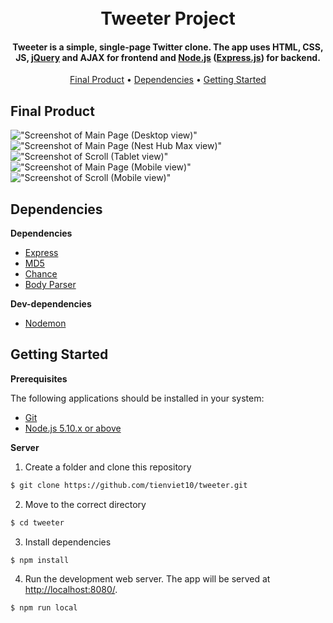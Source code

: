 
<h1 align="center">
  <br>
  Tweeter Project
  <br>
</h1>

<h4 align="center">Tweeter is a simple, single-page Twitter clone. The app uses HTML, CSS, JS, <a href="https://jquery.com/">jQuery</a> and AJAX for frontend and <a href="https://nodejs.org/en/">Node.js</a> (<a href="https://expressjs.com/">Express.js</a>) for backend.</h4>

<p align="center">
  <a href="#final-product">Final Product</a> •
  <a href="#dependencies">Dependencies</a> •
  <a href="#getting-started">Getting Started</a>
</p>



## Final Product

!["Screenshot of Main Page (Desktop view)"](https://raw.githubusercontent.com/tienviet10/tweeter/master/docs/tweet_home_page-desktop_view.png)
!["Screenshot of Main Page (Nest Hub Max view)"](https://raw.githubusercontent.com/tienviet10/tweeter/master/docs/Nest_Hub_Max-desktop_view.png)
!["Screenshot of Scroll (Tablet view)"](https://github.com/tienviet10/tweeter/blob/master/docs/scroll-tablet_view.png?raw=true)
!["Screenshot of Main Page (Mobile view)"](https://raw.githubusercontent.com/tienviet10/tweeter/master/docs/tweet_header-mobile_view.png)
!["Screenshot of Scroll (Mobile view)"](https://raw.githubusercontent.com/tienviet10/tweeter/master/docs/tweet_scroll-mobile_view-.png)

## Dependencies

**Dependencies**
- [Express](https://expressjs.com/)
- [MD5](https://github.com/pvorb/node-md5#readme)
- [Chance](https://chancejs.com/)
- [Body Parser](https://github.com/expressjs/body-parser#readme)

**Dev-dependencies**
- [Nodemon](https://nodemon.io/)

## Getting Started

**Prerequisites**

The following applications should be installed in your system:
* [Git](https://git-scm.com) 
* [Node.js 5.10.x or above](https://nodejs.org/en/)


**Server**

1. Create a folder and clone this repository

```sh
$ git clone https://github.com/tienviet10/tweeter.git
```

2. Move to the correct directory

```sh
$ cd tweeter
```

3. Install dependencies

```sh
$ npm install
```

4. Run the development web server. The app will be served at <http://localhost:8080/>.

```sh
$ npm run local
```

